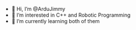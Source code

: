 - 👋 Hi, I’m @ArduJimmy
- 👀 I’m interested in C++ and Robotic Programming
- 🌱 I’m currently learning both of them

<!---
ArduJimmy/ArduJimmy is a ✨ special ✨ repository because its `README.md` (this file) appears on your GitHub profile.
You can click the Preview link to take a look at your changes.
--->
